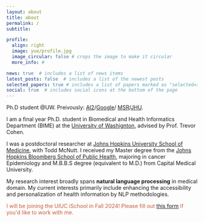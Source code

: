 ```yaml
---
layout: about
title: about
permalink: /
subtitle: 

profile:
  align: right
  image: yue/profile.jpg
  image_circular: false # crops the image to make it circular
  more_info: #

news: true  # includes a list of news items
latest_posts: false  # includes a list of the newest posts
selected_papers: true # includes a list of papers marked as "selected={true}"
social: true  # includes social icons at the bottom of the page
---
```

<!-- <span style="font-size: 40px;">**Yue** Guo</span> -->

Ph.D student @UW. Preivously: [AI2](https://www.semanticscholar.org)/[Google](https://research.youtube/)/ [MSR](https://www.microsoft.com/en-us/research/project/empowermd/)/[JHU]((https://www.hopkinsmedicine.org/radiology)).

I am a final year Ph.D. student in Biomedical and Health Informatics Department (BIME) at the [University of Washignton](https://bime.uw.edu), advised by Prof. Trevor Cohen. 

I was a postdoctoral researcher at [Johns Hopkins University School of Medicine](https://www.hopkinsmedicine.org/radiology), with Todd McNutt. I received my Master degree from the [Johns Hopkins Bloomberg School of Public Health](https://publichealth.jhu.edu), majoring in cancer Epidemiology and M.B.B.S degree (equivalent to M.D.) from Capital Medical University.

My research interest broadly spans **natural language processing** in medical domain. My current interests primarily include enhancing the accessibility and personalization of health information by NLP methodologies.

<span style="color: #C65D3C;"> I will be joining the UIUC iSchool in Fall 2024! Please fill out [this form](https://forms.gle/9qZHwVLkhyukeTAU6) if you'd like to work with me.</span>

